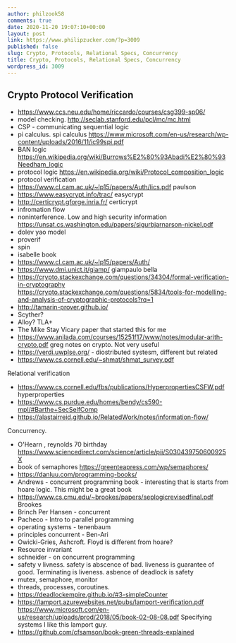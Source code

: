 ```yaml
---
author: philzook58
comments: true
date: 2020-11-20 19:07:10+00:00
layout: post
link: https://www.philipzucker.com/?p=3009
published: false
slug: Crypto, Protocols, Relational Specs, Concurrency
title: Crypto, Protocols, Relational Specs, Concurrency
wordpress_id: 3009
---
```



## Crypto Protocol Verification

  * https://www.ccs.neu.edu/home/riccardo/courses/csg399-sp06/
  * model checking. http://seclab.stanford.edu/pcl/mc/mc.html
  * CSP - communicating sequential logic
  * pi calculus. spi calculus https://www.microsoft.com/en-us/research/wp-content/uploads/2016/11/ic99spi.pdf
  * BAN logic https://en.wikipedia.org/wiki/Burrows%E2%80%93Abadi%E2%80%93Needham_logic
  * protocol logic  https://en.wikipedia.org/wiki/Protocol_composition_logic
  * protocol verification
  * https://www.cl.cam.ac.uk/~lp15/papers/Auth/lics.pdf paulson 
  * https://www.easycrypt.info/trac/ easycrypt
  * http://certicrypt.gforge.inria.fr/ certicrypt
  * infromation flow
  * noninterference. Low and high security information https://unsat.cs.washington.edu/papers/sigurbjarnarson-nickel.pdf
  * dolev yao model
  * proverif
  * spin
  * isabelle book 
  * https://www.cl.cam.ac.uk/~lp15/papers/Auth/
  * https://www.dmi.unict.it/giamp/ giampaulo bella
  * https://crypto.stackexchange.com/questions/34304/formal-verification-in-cryptography https://crypto.stackexchange.com/questions/5834/tools-for-modelling-and-analysis-of-cryptographic-protocols?rq=1
  * http://tamarin-prover.github.io/
  * Scyther?
  * Alloy? TLA+
  * The Mike Stay Vicary paper that started this for me
  * https://www.anilada.com/courses/15251f17/www/notes/modular-arith-crypto.pdf greg notes on crypto. Not very useful
  * https://verdi.uwplse.org/ - diostributed systesm, different but related
  * https://www.cs.cornell.edu/~shmat/shmat_survey.pdf






Relational verification







  * https://www.cs.cornell.edu/fbs/publications/HyperpropertiesCSFW.pdf hyperproperties
  * https://www.cs.purdue.edu/homes/bendy/cs590-mpl/#Barthe+SecSelfComp
  * https://alastairreid.github.io/RelatedWork/notes/information-flow/





Concurrency. 







  * O'Hearn , reynolds 70 birthday https://www.sciencedirect.com/science/article/pii/S030439750600925X
  * book of semaphores https://greenteapress.com/wp/semaphores/
  * https://danluu.com/programming-books/
  * Andrews - concurrent programming book - interesting that is starts from hoare logic. This might be a great book
  * https://www.cs.cmu.edu/~brookes/papers/seplogicrevisedfinal.pdf Brookes
  * Brinch Per Hansen - concurrent
  * Pacheco - Intro to parallel programming
  * operating systems - tenenbaum
  * principles concurrent - Ben-Ari
  * Owicki-Gries, Ashcroft. Floyd is different from hoare?
  * Resource invariant
  * schneider - on concurrent programming
  * safety v livness. safety is abscence of bad. liveness is guarantee of good. Terminating is liveness. asbence of deadlock is safety
  * mutex, semaphore, monitor
  * threads, processes, coroutines.
  * https://deadlockempire.github.io/#3-simpleCounter
  * https://lamport.azurewebsites.net/pubs/lamport-verification.pdf  https://www.microsoft.com/en-us/research/uploads/prod/2018/05/book-02-08-08.pdf Specifying systems I like this lamport guy. 
  * https://github.com/cfsamson/book-green-threads-explained



